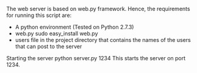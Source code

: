 The web server is based on web.py framework. Hence, the requirements for running this script are:

- A python environment (Tested on Python 2.7.3)
- web.py 
	sudo easy_install web.py
- users file in the project directory that contains the names of the users that can post to the server


Starting the server
	python server.py 1234
This starts the server on port 1234.	 
